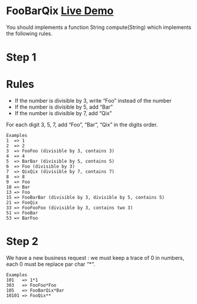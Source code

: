 # FooBarQix   [Live Demo](https://mihoubahmed.github.io/)
You should implements a function String compute(String) which implements the following rules.

# Step 1

# Rules
- If the number is divisible by 3, write “Foo” instead of the number
- If the number is divisible by 5, add “Bar”
- If the number is divisible by 7, add “Qix”

For each digit 3, 5, 7, add “Foo”, “Bar”, “Qix” in the digits order.
```
Examples
1  => 1
2  => 2
3  => FooFoo (divisible by 3, contains 3)
4  => 4
5  => BarBar (divisible by 5, contains 5)
6  => Foo (divisible by 3)
7  => QixQix (divisible by 7, contains 7)
8  => 8
9  => Foo
10 => Bar
13 => Foo
15 => FooBarBar (divisible by 3, divisible by 5, contains 5)
21 => FooQix
33 => FooFooFoo (divisible by 3, contains two 3)
51 => FooBar
53 => BarFoo
```

# Step 2
We have a new business request : we must keep a trace of 0 in numbers, each 0 must be replace par char “*“.

```
Examples
101   => 1*1
303   => FooFoo*Foo
105   => FooBarQix*Bar
10101 => FooQix**
```
